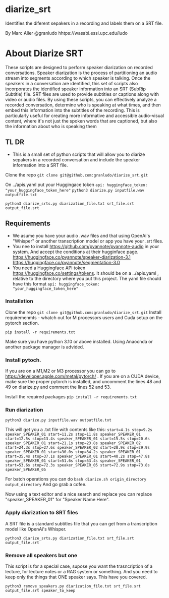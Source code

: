 # diarize_srt

Identifies the diferent sepakers in a recording and labels them on a SRT file.

By Marc Alier @granludo hhtps://wasabi.essi.upc.edu/ludo

# About Diarize SRT 

These scripts are designed to perform speaker diarization on recorded conversations. Speaker diarization is the process of partitioning an audio stream into segments according to which speaker is talking. Once the speakers in a conversation are identified, this set of scripts also incorporates the identified speaker information into an SRT (SubRip Subtitle) file. SRT files are used to provide subtitles or captions along with video or audio files. By using these scripts, you can effectively analyze a recorded conversation, determine who is speaking at what times, and then embed this information into the subtitles of the recording. This is particularly useful for creating more informative and accessible audio-visual content, where it's not just the spoken words that are captioned, but also the information about who is speaking them
## TL DR

* This is a small set of python scripts that will allow you to diarize sepakers in a recorded conversation and include the speaker information into a SRT file.

Clone the repo
``
    git clone git@github.com:granludo/diarize_srt.git
``

On ../apis.yaml put your Huggingace token
``
    api:
        huggingface_token: "your_huggingface_token_here"
``
``
python3 diarize.py inputfile.wav outputfile.txt
``

``
python3 diarize_srts.py diarization_file.txt srt_file.srt output_file.srt
``

## Requirements

* We asume you have your audio .wav files and that using OpenAi's "Whisper" or another transcription 
model or app you have your .srt files.
* You nee to install https://github.com/pyannote/pyannote-audio  in your system. And accept the conditions at their hugginface page. https://huggingface.co/pyannote/speaker-diarization-3.1 https://huggingface.co/pyannote/segmentation-3.0 
* You need a Huggingface API token https://huggingface.co/settings/tokens. It should be on a ../apis.yaml , relative to the directory where you put this project. The yaml file should have this format
``
    api:
        huggingface_token: "your_huggingface_token_here"
``

### Installation

Clone the repo
``
    git clone git@github.com:granludo/diarize_srt.git
``
Install requiremenmts - whatch out for M processors users and Cuda setup on the pytorch section. 

``
pip install -r requirements.txt
``

Make sure you have python 3.10 or above installed. Using Anaocnda or another package manager is advided.

### Install pytoch. 
If you are on a M1,M2 or M3 processor you can go to https://developer.apple.com/metal/pytorch/ .
If you are on a CUDA device, make sure the proper pytorch is installed, and  uncomment the lines 48 and 49 on diarize.py and comment the lines 52 and 53.


Install the required packages
``
pip install -r requirements.txt
``

### Run diarization

``
python3 diarize.py inputfile.wav outputfile.txt
``

This will get you a .txt file with contents like this:
``
start=4.1s stop=9.2s speaker_SPEAKER_01
start=11.2s stop=11.8s speaker_SPEAKER_01
start=12.5s stop=13.4s speaker_SPEAKER_01
start=15.5s stop=20.6s speaker_SPEAKER_01
start=21.1s stop=23.8s speaker_SPEAKER_02
start=24.3s stop=27.6s speaker_SPEAKER_02
start=28.9s stop=29.9s speaker_SPEAKER_01
start=30.0s stop=34.2s speaker_SPEAKER_01
start=35.4s stop=37.1s speaker_SPEAKER_01
start=40.2s stop=47.8s speaker_SPEAKER_01
start=51.6s stop=53.4s speaker_SPEAKER_01
start=53.6s stop=72.3s speaker_SPEAKER_05
start=72.9s stop=73.8s speaker_SPEAKER_05
``

For batch operations you can do
``
bash diarize.sh origin_directory output_directory
``
And go grab a cofee.

Now using a text editor and a nice search and replace you can replace "speaker_SPEAKER_01" for "Speaker Name Here".

### Apply diarization to SRT files

A SRT file is a standard subtitles file that you can get from a transcription model like OpenAi's Whisper.

``
python3 diarize_srts.py diarization_file.txt srt_file.srt output_file.srt
``

### Remove all speakers but one

This script is for a special case, supose you want the trasncription of a lecture, for lecture notes or 
a RAG system or something. And you need to keep only the things that ONE speaker says. This have you covered.

``
python3 remove_speakers.py diarization_file.txt srt_file.srt output_file.srt speaker_to_keep
``

